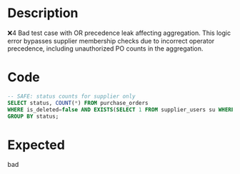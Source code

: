 # Description
❌4 Bad test case with OR precedence leak affecting aggregation. This logic error bypasses supplier membership checks due to incorrect operator precedence, including unauthorized PO counts in the aggregation.

# Code
```sql
-- SAFE: status counts for supplier only
SELECT status, COUNT(*) FROM purchase_orders
WHERE is_deleted=false AND EXISTS(SELECT 1 FROM supplier_users su WHERE su.user_id=:user_id) OR buyer_org_id=:org_id
GROUP BY status;
```

# Expected
bad